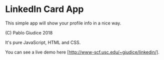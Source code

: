 # LinkedIn Card App

This simple app will show your profile info in a nice way. 

(C) Pablo Giudice 2018

It's pure JavaScript, HTML and CSS. 

You can see a live demo here [http://www-scf.usc.edu/~giudice/linkedin/].
